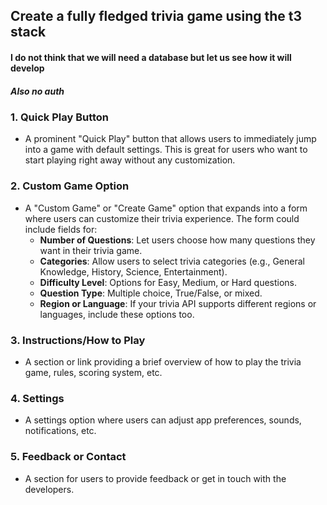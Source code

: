 ## Create a fully fledged trivia game using the t3 stack

#### I do not think that we will need a database but let us see how it will develop
##### Also no auth


### 1. **Quick Play Button**

- A prominent "Quick Play" button that allows users to immediately jump into a game with default settings. This is great for users who want to start playing right away without any customization.

### 2. **Custom Game Option**

- A "Custom Game" or "Create Game" option that expands into a form where users can customize their trivia experience. The form could include fields for:
    - **Number of Questions**: Let users choose how many questions they want in their trivia game.
    - **Categories**: Allow users to select trivia categories (e.g., General Knowledge, History, Science, Entertainment).
    - **Difficulty Level**: Options for Easy, Medium, or Hard questions.
    - **Question Type**: Multiple choice, True/False, or mixed.
    - **Region or Language**: If your trivia API supports different regions or languages, include these options too.

### 3. **Instructions/How to Play**

- A section or link providing a brief overview of how to play the trivia game, rules, scoring system, etc.
### 4. **Settings**

- A settings option where users can adjust app preferences, sounds, notifications, etc.
### 5. **Feedback or Contact**

- A section for users to provide feedback or get in touch with the developers.